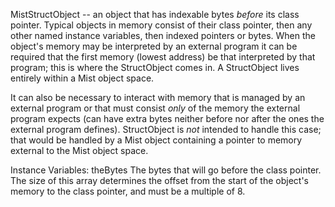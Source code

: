 MistStructObject -- an object that has indexable bytes *before* its class pointer. Typical objects in memory consist of their class pointer, then any other named instance variables, then indexed pointers or bytes. When the object's memory may be interpreted by an external program it can be required that the first memory (lowest address) be that interpreted by that program; this is where the StructObject comes in. A StructObject lives entirely within a Mist object space. 

It can also be necessary to interact with memory that is managed by an external program or that must consist *only* of the memory the external program expects (can have extra bytes neither before nor after the ones the external program defines). StructObject is *not* intended to handle this case; that would be handled by a Mist object containing a pointer to memory external to the Mist object space.

Instance Variables:
	theBytes	<ByteArray>  The bytes that will go before the class pointer. The size of this array determines the offset from the start of the object's memory to the class pointer, and must be a multiple of 8.